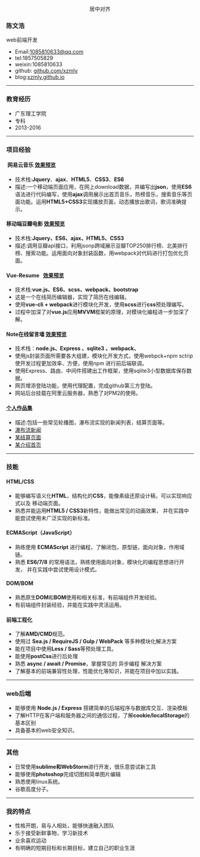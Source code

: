 <center>居中对齐</center>

### 陈文浩
web前端开发

- Email:1085810633@qq.com
- tel:1857505829
- weixin:1085810633
- github: [github.com/xzmly](https://github.com/xzmly)
- blog:[xzmly.github.io](https://xzmly.github.io/)
***

### 教育经历
- 广东理工学院
- 专科
- 2013-2016
***

### 项目经验
####  网易云音乐   [效果预览](https://github.com/xzmly/ease-music/blob/master/img/1510714236.png)
- 技术栈:**Jquery**、**ajax**、**HTML5**、**CSS3**、**ES6**
- 描述:一个移动端页面应用，在网上download数据，并编写出**json**，使用**ES6**语法进行代码编写，使用**ajax**调用展示出首页音乐，热榜音乐，搜索音乐等页面功能。运用**HTML5+CSS3**实现播放页面，动态播放出歌词，歌词准确提示。

#### 移动端豆瓣电影   [效果预览](https://github.com/xzmly/Mobile-douban/blob/master/img/1509506084.png)
- 技术栈:**Jquery、ES6、ajax、HTML5、CSS3**
- 描述:调用豆瓣api接口，利用jsonp跨域展示豆瓣TOP250排行榜、北美排行榜、搜索功能。运用面向对象封装函数，用webpack对代码进行打包优化页面。

#### Vue-Resume   [效果预览](https://xzmly.github.io/vue-resumer-1/dist/)
- 技术栈:**vue.js、ES6、scss、webpack、bootstrap**
- 这是一个在线简历编辑器，实现了简历在线编辑。
- 使用**vue-cli + webpack**进行模块化开发，使用**scss**进行**css**预处理编写。
- 过程中加深了对**vue.js**应用**MVVM**框架的原理，对模块化编程进一步加深了解。

#### Note在线留言墙   [效果预览](http://cwhh.ltd:3799/)
- 技术栈：**node.js、Express 、sqlite3 、webpack、**
- 使用js封装页面所需要各大组建，模块化开发方式，使用webpck+npm sctrip 使开发过程更加效率、方便，使用npm 进行前后端联调。
- 使用Express、路由、中间件搭建出工作框架，使用sqlite3小型数据库保存数据。
- 网页增添登陆功能，使用代理配置，完成github第三方登陆。
- 网站后台挂载在阿里云服务器，熟悉了对PM2的使用。

#### [个人作品集](https://github.com/xzmly/Mydemo)
- 描述:包括一些常见轮播图，瀑布流实现的新闻列表，结算页面等。
- [瀑布流新闻](https://xzmly.github.io/Mydemo/small%20demo/waterFall%20news/demo.html)
- [某结算页面](https://xzmly.github.io/Mydemo/%E7%BB%93%E7%AE%97%E9%A1%B5%E9%9D%A2/demo.html)
- [某介绍首页](https://xzmly.github.io/Mydemo/small%20demo/practice%20poject/page.html)

***

### 技能
#### **HTML/CSS**
- 能够编写语义化**HTML**，结构化的**CSS**，能像素级还原设计稿，可以实现响应式以及
移动端页面。
- 熟悉并能运用**HTML5 / CSS3**新特性，能做出常见的动画效果，
并在实践中能尝试使用未广泛实现的新标准。
#### ECMAScript（JavaScript）
- 熟练使用 **ECMAScript** 进行编程，了解闭包，原型链，面向对象，作用域链。
- 熟悉 **ES6/7/8** 的常用语法，熟练使用面向对象，模块化的编程思想进行开发，
并在实践中尝试使用设计模式。
#### DOM/BOM
- 熟悉原生**DOM**和**BOM**使用和相关标准，有前端组件开发经验。
- 有前端组件封装经验，并能在实践中灵活运用。
#### 前端工程化
- 了解**AMD/CMD**规范。
- 使用过 **Sea.js / RequireJS / Gulp / WebPack** 等多种模块化解决方案
- 能在项目中使用**Less / Sass**等预处理工具。
- 能使用**postCss**进行后处理
- 熟悉 **async / await / Promise**，掌握常见的 异步编程 解决方案
- 了解基本的前端兼容性处理，性能优化等知识，并能在项目中加以实践。
***

### web后端
- 能够使用 **Node.js / Express** 搭建简单的后端程序与数据库交互、渲染模板
- 了解HTTP在客户端和服务器之间的通信过程，了解**cookie/localStorage**的基本区别
- 具备基本的web安全知识。
***

### 其他
- 日常使用**sublime和WebStorm**进行开发，很乐意尝试新工具
- 能够使用**photoshop**完成切图和简单图片编辑
- 熟悉使用linux系统。
- 谷歌高度分子。
***

### 我的特点
- 性格开朗，易与人相处，能够快速融入团队
- 乐于接受新鲜事物，学习新技术
- 业余喜欢运动
- 有明确的短期目标和长期目标，建立自己的职业生涯
